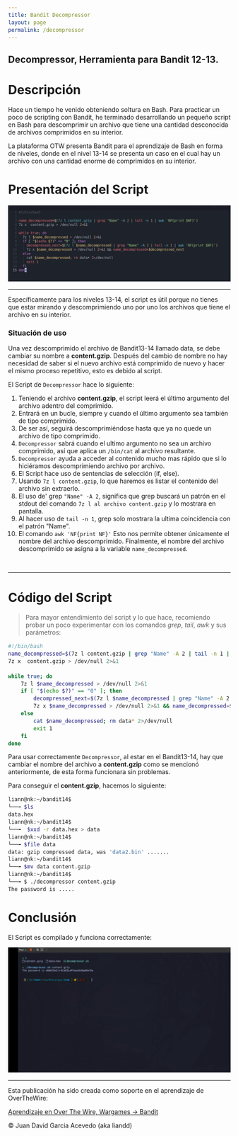 ```yaml
---
title: Bandit Decompressor
layout: page
permalink: /decompressor
---
```

<h2 id="subtitulo-importante">Decompressor, Herramienta para Bandit 12-13.</h2>

<h1 class="titulo-principal">Descripción</h1>

Hace un tiempo he venido obteniendo soltura en Bash. Para practicar un poco de scripting con Bandit, he terminado desarrollando un pequeño script en Bash para descomprimir un archivo que tiene una cantidad desconocida de archivos comprimidos en su interior. 

La plataforma OTW presenta Bandit para el aprendizaje de Bash en forma de niveles, donde en el nivel 13-14 se presenta un caso en el cual hay un archivo con una cantidad enorme de comprimidos en su interior.

<h1 class="titulo-principal">Presentación del Script</h1>

<div style="text-align: center;">
  <img src="/assets/images/Bandit-Decompressor/decompressor.png" alt="bandit" oncontextmenu="return false;">
</div>

---
Específicamente para los niveles 13-14, el script es útil porque no tienes que estar mirando y descomprimiendo uno por uno los archivos que tiene el archivo en su interior.

<h3 class="titulo-secundario">Situación de uso</h3>

Una vez descomprimido el archivo de Bandit13-14 llamado data, se debe cambiar su nombre a **content.gzip**. Después del cambio de nombre no hay necesidad de saber si el nuevo archivo está comprimido de nuevo y hacer el mismo proceso repetitivo, esto es debido al script.

El Script de `Decompressor` hace lo siguiente:
1. Teniendo el archivo **content.gzip**, el script leerá el último argumento del archivo adentro del comprimido.
2. Entrará en un bucle, siempre y cuando el último argumento sea también de tipo comprimido.
3. De ser así, seguirá descomprimiéndose hasta que ya no quede un archivo de tipo comprimido.
4. `Decompressor` sabrá cuando el ultimo argumento no sea un archivo comprimido, así que aplica un `/bin/cat` al archivo resultante.
5. `Decompressor` ayuda a acceder al contenido mucho mas rápido que si lo hiciéramos descomprimiendo archivo por archivo.
6. El Script hace uso de sentencias de selección (if, else).
7. Usando `7z l content.gzip`, lo que haremos es listar el contenido del archivo sin extraerlo.
8. El uso de' grep `"Name" -A 2`, significa que grep buscará un patrón en el stdout del comando `7z l al archivo content.gzip` y lo mostrara en pantalla.
9. Al hacer uso de `tail -n 1`, grep solo mostrara la ultima coincidencia con el patrón "Name".
10. El comando `awk 'NF{print NF}'` Esto nos permite obtener únicamente el nombre del archivo descomprimido.
Finalmente, el nombre del archivo descomprimido se asigna a la variable `name_decompressed`.

<br>
<hr />

<h1 class="titulo-principal">Código del Script</h1>

> Para mayor entendimiento del script y lo que hace, recomiendo probar un poco experimentar con los comandos *grep*, *tail*, *awk* y sus parámetros:

```bash
#!/bin/bash
name_decompressed=$(7z l content.gzip | grep "Name" -A 2 | tail -n 1 | awk 'NF{print $NF}')
7z x  content.gzip > /dev/null 2>&1

while true; do
	7z l $name_decompressed > /dev/null 2>&1
	if [ "$(echo $?)" == "0" ]; then
		decompressed_next=$(7z l $name_decompressed | grep "Name" -A 2 | tail -n 1 | awk 'NF{print $NF}')
		7z x $name_decompressed > /dev/null 2>&1 && name_decompressed=$decompressed_next
	else
		cat $name_decompressed; rm data* 2>/dev/null
		exit 1
	fi
done
```

Para usar correctamente `Decompressor`, al estar en el Bandit13-14, hay que cambiar el nombre del archivo a **content.gzip** como se mencionó anteriormente, de esta forma funcionara sin problemas.

Para conseguir el **content.gzip**, hacemos lo siguiente:
```bash
liann@nk:~/bandit14$ 
└──╼ $ls
data.hex
liann@nk:~/bandit14$
└──╼  $xxd -r data.hex > data
liann@nk:~/bandit14$ 
└──╼ $file data
data: gzip compressed data, was 'data2.bin' .......
liann@nk:~/bandit14$ 
└──╼ $mv data content.gzip
liann@nk:~/bandit14$ 
└──╼ $ ./decompressor content.gzip
The password is .....
```
<h1 class="titulo-principal">Conclusión</h1>

El Script es compilado y funciona correctamente:

<div style="text-align: center;">
  <img src="/assets/images/Bandit-Decompressor/result.png" alt="bandit" oncontextmenu="return false;">
</div>

---

Esta publicación ha sido creada como soporte en el aprendizaje de OverTheWire:

[Aprendizaje en Over The Wire, Wargames -> Bandit](https://overthewire.org/wargames/bandit/)

© Juan David Garcia Acevedo (aka liandd)
